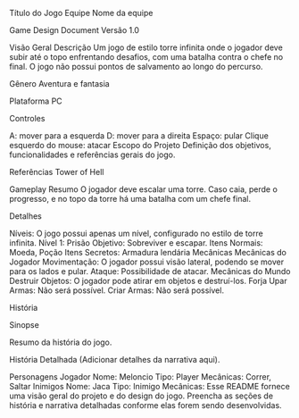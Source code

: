 
Título do Jogo
Equipe
Nome da equipe

Game Design Document
Versão 1.0

Visão Geral
Descrição
Um jogo de estilo torre infinita onde o jogador deve subir até o topo enfrentando desafios, com uma batalha contra o chefe no final. O jogo não possui pontos de salvamento ao longo do percurso.

Gênero
Aventura e fantasia

Plataforma
PC

Controles

A: mover para a esquerda
D: mover para a direita
Espaço: pular
Clique esquerdo do mouse: atacar
Escopo do Projeto
Definição dos objetivos, funcionalidades e referências gerais do jogo.

Referências
Tower of Hell

Gameplay
Resumo
O jogador deve escalar uma torre. Caso caia, perde o progresso, e no topo da torre há uma batalha com um chefe final.

Detalhes

Níveis: O jogo possui apenas um nível, configurado no estilo de torre infinita.
Nível 1: Prisão
Objetivo: Sobreviver e escapar.
Itens Normais: Moeda, Poção
Itens Secretos: Armadura lendária
Mecânicas
Mecânicas do Jogador
Movimentação: O jogador possui visão lateral, podendo se mover para os lados e pular.
Ataque: Possibilidade de atacar.
Mecânicas do Mundo
Destruir Objetos: O jogador pode atirar em objetos e destruí-los.
Forja
Upar Armas: Não será possível.
Criar Armas: Não será possível.

História

Sinopse

Resumo da história do jogo.

História Detalhada
(Adicionar detalhes da narrativa aqui).

Personagens
Jogador
Nome: Meloncio
Tipo: Player
Mecânicas: Correr, Saltar
Inimigos
Nome: Jaca
Tipo: Inimigo
Mecânicas: 
Esse README fornece uma visão geral do projeto e do design do jogo. Preencha as seções de história e narrativa detalhadas conforme elas forem sendo desenvolvidas.
